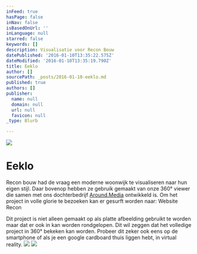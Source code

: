 ```yaml
---
inFeed: true
hasPage: false
inNav: false
isBasedOnUrl: ''
inLanguage: null
starred: false
keywords: []
description: Visualisatie voor Recon Bouw
datePublished: '2016-01-10T13:35:22.575Z'
dateModified: '2016-01-10T13:35:19.790Z'
title: Eeklo
author: []
sourcePath: _posts/2016-01-10-eeklo.md
published: true
authors: []
publisher:
  name: null
  domain: null
  url: null
  favicon: null
_type: Blurb

---
```

![](https://s3-us-west-2.amazonaws.com/the-grid-img/p/d093a54dbeef0f6d1d7f61a713c9a4ea4a1e5e0a.jpg)

# Eeklo

Recon bouw had de vraag een moderne woonwijk te visualiseren naar hun eigen stijl. Daar bovenop hebben ze gebruik gemaakt van onze 360° viewer die samen met ons dochterbedrijf [Around.Media][0] ontwikkeld is. Om het project in volle glorie te bezoeken kan er gesurft worden naar: Website Recon

Dit project is niet alleen gemaakt op als platte afbeelding gebruikt te worden maar dat er ook in kan worden rondgelopen. Dit wil zeggen dat het volledige project in 360° bekeken kan worden. Probeer dit zeker ook eens op de smartphone of als je een google cardboard thuis liggen hebt, in virtual reality.
![](https://s3-us-west-2.amazonaws.com/the-grid-img/p/5e4d90892bd3ab169c6098b1b6709126f30b3978.jpg)
![](https://s3-us-west-2.amazonaws.com/the-grid-img/p/5617dc1228690c979fb6ab831e8cd912a4f56e48.jpg)

[0]: www.around.media